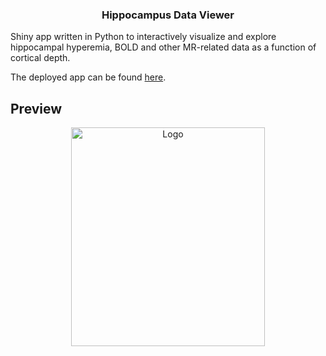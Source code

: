 <h3 align="center">Hippocampus Data Viewer</h3>
  
Shiny app written in Python to interactively visualize and explore hippocampal hyperemia, BOLD
and other MR-related data as a function of cortical depth.

The deployed app can be found [here](https://viktor-pfaffenrot.shinyapps.io/hippocampus_data_viewer/).

## Preview
<div align="center">
  <a>
     <img src="hippocampus_data_viewer.gif" alt="Logo" width="310" height="350">
  </a>
